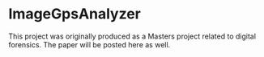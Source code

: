 # ImageGpsAnalyzer
This project was originally produced as a Masters project related to digital forensics. The paper will be posted here as well.
